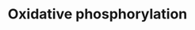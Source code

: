 ---
annotations:
- id: PW:0001059
  parent: classic metabolic pathway
  type: Pathway Ontology
  value: oxidative phosphorylation pathway
authors:
- Andra
- MartijnVanIersel
- Khanspers
- MaintBot
- AlexanderPico
- AllanKuchinsky
- Zari
- Mkutmon
- DeSl
- Egonw
- Fehrhart
- Eweitz
citedin:
- link: PMC9316482
  title: A Pilot Mitochondrial Genome-Wide Association on Migraine Among Saudi Arabians
    (2022)
- link: PMC8751594
  title: DNA methylation of ARHGAP30 is negatively associated with ARHGAP30 expression
    in lung adenocarcinoma, which reduces tumor immunity and is detrimental to patient
    survival (2021)
- link: PMC7272425
  title: Skeletal muscle reprogramming by breast cancer regardless of treatment history
    or tumor molecular subtype (2020)
- link: PMC6695383
  title: Long-term cardiovascular disorders in the STOX1 mouse model of preeclampsia
    (2019)
- link: PMC5850959
  title: Pathway analysis of transcriptomic data shows immunometabolic effects of
    vitamin D (2018)
- link: PMC5445375
  title: Pre-silencing of genes involved in the electron transport chain (ETC) pathway
    is associated with responsiveness to abatacept in rheumatoid arthritis (2017)
- link: 10.1038/s41467-024-47085-y
  title: A patient-based iPSC-derived hepatocyte model of alcohol-associated cirrhosis
    reveals bioenergetic insights into disease pathogenesis (2024)
- link: 10.1016/j.stemcr.2023.05.007
  title: Parallel use of human stem cell lung and heart models provide insights for
    SARS-CoV-2 treatment (2023)
communities:
- MetaKids
- ONTOX
description: Oxidative phosphorylation is the process in which ATP is formed as a
  result of the transfer of electrons from NADH or FADH2 to O2 by a series of electron
  carriers. This process, which takes place in mitochondria, is the major source of
  ATP in aerobic organisms. [https://www.ncbi.nlm.nih.gov/books/NBK21208/]   Proteins
  on this pathway have targeted assays available via the [https://assays.cancer.gov/available_assays?wp_id=WP623
  CPTAC Assay Portal]
last-edited: 2024-07-22
ndex: 0317a8f6-8b62-11eb-9e72-0ac135e8bacf
organisms:
- Homo sapiens
redirect_from:
- /index.php/Pathway:WP623
- /instance/WP623
- /instance/WP623_r134409
revision: r134409
schema-jsonld:
- '@context': https://schema.org/
  '@id': https://wikipathways.github.io/pathways/WP623.html
  '@type': Dataset
  creator:
    '@type': Organization
    name: WikiPathways
  description: Oxidative phosphorylation is the process in which ATP is formed as
    a result of the transfer of electrons from NADH or FADH2 to O2 by a series of
    electron carriers. This process, which takes place in mitochondria, is the major
    source of ATP in aerobic organisms. [https://www.ncbi.nlm.nih.gov/books/NBK21208/]   Proteins
    on this pathway have targeted assays available via the [https://assays.cancer.gov/available_assays?wp_id=WP623
    CPTAC Assay Portal]
  keywords:
  - ADP
  - AQDQ
  - ASHI
  - ATP
  - ATP5A1
  - ATP5B
  - ATP5D
  - ATP5E
  - ATP5F1
  - ATP5G1
  - ATP5G2
  - ATP5G3
  - ATP5H
  - ATP5I
  - ATP5J
  - ATP5J2
  - ATP5L
  - ATP5O
  - ATP5S
  - ATP6
  - ATP6AP1
  - ATP6AP2
  - B13
  - B14
  - B14.5a
  - B14.5b
  - B15
  - B17
  - B18
  - B22
  - B9
  - CI-42KD
  - CI-51kD
  - CI-75Kd
  - CI-SGDH
  - FASN2A
  - GZMB
  - Hydrogen
  - KFYI
  - MT-ATP6
  - MT-ATP8
  - NAD
  - NADH
  - ND1
  - ND2
  - ND3
  - ND4
  - ND4L
  - ND5
  - ND6
  - NDUFA11
  - NDUFA2
  - NDUFA4
  - NDUFA8
  - NDUFA9
  - NDUFB10
  - NDUFB2
  - NDUFB4
  - NDUFS2
  - NDUFS3
  - NDUFS5
  - NDUFS6
  - NDUFS7
  - NDUFS8
  - NDUFV2
  - NDUFV3
  - NUOMS
  license: CC0
  name: Oxidative phosphorylation
seo: CreativeWork
title: Oxidative phosphorylation
wpid: WP623
---